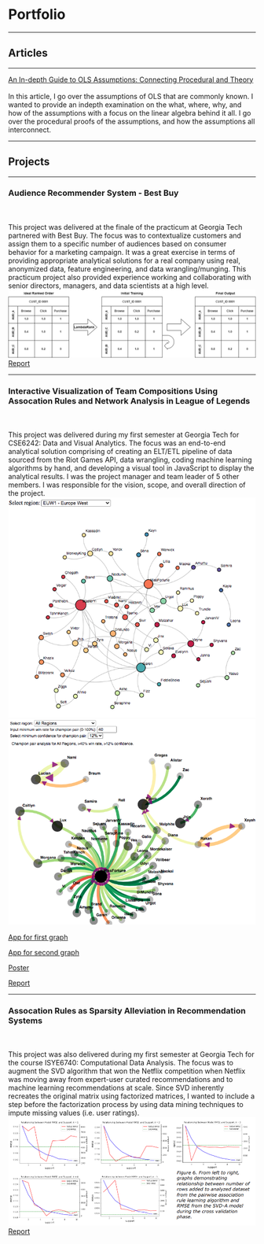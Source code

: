 # Portfolio
---
## Articles
---
[An In-depth Guide to OLS Assumptions: Connecting Procedural and Theory](https://medium.com/@christopher.daehyun.kim/an-in-depth-look-into-the-assumptions-of-ols-b7808ba72469)
\
\
In this article, I go over the assumptions of OLS that are commonly known. I wanted to provide an indepth examination on the what, where, why, and how of the assumptions with a focus on the linear algebra behind it all. I go over the procedural proofs of the assumptions, and how the assumptions all interconnect. 

---
## Projects 
---
### Audience Recommender System - Best Buy
\
\
This project was delivered at the finale of the practicum at Georgia Tech partnered with Best Buy. The focus was to contextualize customers and assign them to a specific number of audiences based on consumer behavior for a marketing campaign. It was a great exercise in terms of providing appropriate analytical solutions for a real company using real, anonymized data, feature engineering, and data wrangling/munging. This practicum project also provided experience working and collaborating with senior directors, managers, and data scientists at a high level. 
<img src = "images/penalize_1.png?raw=true"><br>
[Report](/pdfs/ChrisKim_AudienceRecommenderSystem_BestBuy_FinalPaper.pdf)<br>

---
### Interactive Visualization of Team Compositions Using Assocation Rules and Network Analysis in League of Legends
\
\
This project was delivered during my first semester at Georgia Tech for CSE6242: Data and Visual Analytics. The focus was an end-to-end analytical solution comprising of creating an ELT/ETL pipeline of data sourced from the Riot Games API, data wrangling, coding machine learning algorithms by hand, and developing a visual tool in JavaScript to display the analytical results. I was the project manager and team leader of 5 other members. I was responsible for the vision, scope, and overall direction of the project.  
<img src="images/euw_graph2.png?raw=true"/><br>
<img src="images/conf_graph1.png?raw=true"/><br>

[App for first graph](https://cdaekim.github.io/graph1)<br>

[App for second graph](https://cdaekim.github.io/graph2)<br>

[Poster](/pdfs/team139poster.pdf)<br>

[Report](/pdfs/team139report.pdf)<br>

---
### Assocation Rules as Sparsity Alleviation in Recommendation Systems
\
\
This project was also delivered during my first semester at Georgia Tech for the course ISYE6740: Computational Data Analysis. The focus was to augment the SVD algorithm that won the Netflix competition when Netflix was moving away from expert-user curated recommendations and to machine learning recommendations at scale. Since SVD inherently recreates the original matrix using factorized matrices, I wanted to include a step before the factorization process by using data mining techniques to impute missing values (i.e. user ratings). 
<img src = "images/asc_rules_img.PNG?raw=true"><br>
[Report](/pdfs/Kim_Christopher_project_report.pdf)<br>

